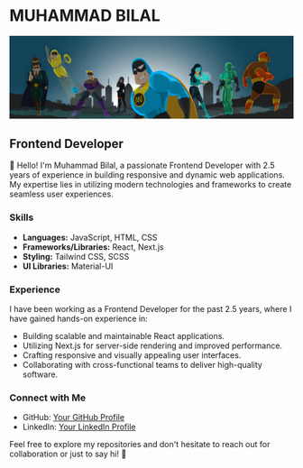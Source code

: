 # MUHAMMAD BILAL

![Cover Image](header2.png)

## Frontend Developer

👋 Hello! I'm Muhammad Bilal, a passionate Frontend Developer with 2.5 years of experience in building responsive and dynamic web applications. My expertise lies in utilizing modern technologies and frameworks to create seamless user experiences.

### Skills

- **Languages:** JavaScript, HTML, CSS
- **Frameworks/Libraries:** React, Next.js
- **Styling:** Tailwind CSS, SCSS
- **UI Libraries:** Material-UI

### Experience

I have been working as a Frontend Developer for the past 2.5 years, where I have gained hands-on experience in:

- Building scalable and maintainable React applications.
- Utilizing Next.js for server-side rendering and improved performance.
- Crafting responsive and visually appealing user interfaces.
- Collaborating with cross-functional teams to deliver high-quality software.



### Connect with Me

- GitHub: [Your GitHub Profile](https://github.com/mxbilal0)
- LinkedIn: [Your LinkedIn Profile](https://www.linkedin.com/in/mxbilal0)

Feel free to explore my repositories and don't hesitate to reach out for collaboration or just to say hi! 🚀


